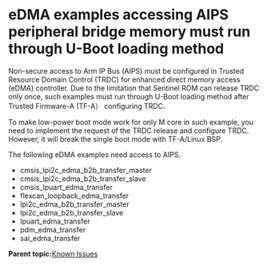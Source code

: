 # eDMA examples accessing AIPS peripheral bridge memory must run through U-Boot loading method

Non-secure access to Arm IP Bus \(AIPS\) must be configured in Trusted Resource Domain Control \(TRDC\) for enhanced direct memory access \(eDMA\) controller. Due to the limitation that Sentinel ROM can release TRDC only once, such examples must run through U-Boot loading method after Trusted Firmware-A \(TF-A） configuring TRDC.

To make low-power boot mode work for only M core in such example, you need to implement the request of the TRDC release and configure TRDC. However, it will break the single boot mode with TF-A/Linux BSP.

The following eDMA examples need access to AIPS.

-   cmsis\_lpi2c\_edma\_b2b\_transfer\_master
-   cmsis\_lpi2c\_edma\_b2b\_transfer\_slave
-   cmsis\_lpuart\_edma\_transfer
-   flexcan\_loopback\_edma\_transfer
-   lpi2c\_edma\_b2b\_transfer\_master
-   lpi2c\_edma\_b2b\_transfer\_slave
-   lpuart\_edma\_transfer
-   pdm\_edma\_transfer
-   sai\_edma\_transfer

**Parent topic:**[Known Issues](../topics/known_issues.md)

